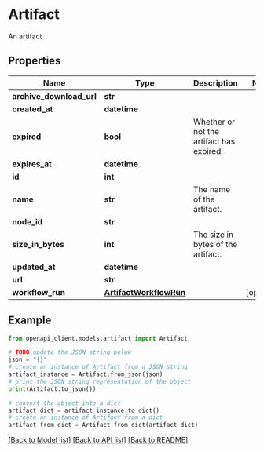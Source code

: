 # Artifact

An artifact

## Properties

Name | Type | Description | Notes
------------ | ------------- | ------------- | -------------
**archive_download_url** | **str** |  | 
**created_at** | **datetime** |  | 
**expired** | **bool** | Whether or not the artifact has expired. | 
**expires_at** | **datetime** |  | 
**id** | **int** |  | 
**name** | **str** | The name of the artifact. | 
**node_id** | **str** |  | 
**size_in_bytes** | **int** | The size in bytes of the artifact. | 
**updated_at** | **datetime** |  | 
**url** | **str** |  | 
**workflow_run** | [**ArtifactWorkflowRun**](ArtifactWorkflowRun.md) |  | [optional] 

## Example

```python
from openapi_client.models.artifact import Artifact

# TODO update the JSON string below
json = "{}"
# create an instance of Artifact from a JSON string
artifact_instance = Artifact.from_json(json)
# print the JSON string representation of the object
print(Artifact.to_json())

# convert the object into a dict
artifact_dict = artifact_instance.to_dict()
# create an instance of Artifact from a dict
artifact_from_dict = Artifact.from_dict(artifact_dict)
```
[[Back to Model list]](../README.md#documentation-for-models) [[Back to API list]](../README.md#documentation-for-api-endpoints) [[Back to README]](../README.md)


